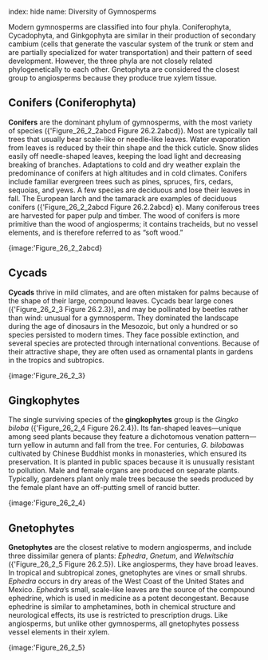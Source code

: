 index: hide
name: Diversity of Gymnosperms

Modern gymnosperms are classified into four phyla. Coniferophyta, Cycadophyta, and Ginkgophyta are similar in their production of secondary cambium (cells that generate the vascular system of the trunk or stem and are partially specialized for water transportation) and their pattern of seed development. However, the three phyla are not closely related phylogenetically to each other. Gnetophyta are considered the closest group to angiosperms because they produce true xylem tissue.

## Conifers (Coniferophyta)

 **Conifers** are the dominant phylum of gymnosperms, with the most variety of species ({'Figure_26_2_2abcd Figure 26.2.2abcd}). Most are typically tall trees that usually bear scale-like or needle-like leaves. Water evaporation from leaves is reduced by their thin shape and the thick cuticle. Snow slides easily off needle-shaped leaves, keeping the load light and decreasing breaking of branches. Adaptations to cold and dry weather explain the predominance of conifers at high altitudes and in cold climates. Conifers include familiar evergreen trees such as pines, spruces, firs, cedars, sequoias, and yews. A few species are deciduous and lose their leaves in fall. The European larch and the tamarack are examples of deciduous conifers ({'Figure_26_2_2abcd Figure 26.2.2abcd} **c**). Many coniferous trees are harvested for paper pulp and timber. The wood of conifers is more primitive than the wood of angiosperms; it contains tracheids, but no vessel elements, and is therefore referred to as “soft wood.”


{image:'Figure_26_2_2abcd}
        

## Cycads

 **Cycads** thrive in mild climates, and are often mistaken for palms because of the shape of their large, compound leaves. Cycads bear large cones ({'Figure_26_2_3 Figure 26.2.3}), and may be pollinated by beetles rather than wind: unusual for a gymnosperm. They dominated the landscape during the age of dinosaurs in the Mesozoic, but only a hundred or so species persisted to modern times. They face possible extinction, and several species are protected through international conventions. Because of their attractive shape, they are often used as ornamental plants in gardens in the tropics and subtropics.


{image:'Figure_26_2_3}
        

## Gingkophytes

The single surviving species of the  **gingkophytes** group is the  *Gingko biloba* ({'Figure_26_2_4 Figure 26.2.4}). Its fan-shaped leaves—unique among seed plants because they feature a dichotomous venation pattern—turn yellow in autumn and fall from the tree. For centuries,  *G. biloba*was cultivated by Chinese Buddhist monks in monasteries, which ensured its preservation. It is planted in public spaces because it is unusually resistant to pollution. Male and female organs are produced on separate plants. Typically, gardeners plant only male trees because the seeds produced by the female plant have an off-putting smell of rancid butter.


{image:'Figure_26_2_4}
        

## Gnetophytes

 **Gnetophytes** are the closest relative to modern angiosperms, and include three dissimilar genera of plants:  *Ephedra*,  *Gnetum*, and  *Welwitschia* ({'Figure_26_2_5 Figure 26.2.5}). Like angiosperms, they have broad leaves. In tropical and subtropical zones, gnetophytes are vines or small shrubs.  *Ephedra* occurs in dry areas of the West Coast of the United States and Mexico.  *Ephedra*’s small, scale-like leaves are the source of the compound ephedrine, which is used in medicine as a potent decongestant. Because ephedrine is similar to amphetamines, both in chemical structure and neurological effects, its use is restricted to prescription drugs. Like angiosperms, but unlike other gymnosperms, all gnetophytes possess vessel elements in their xylem.


{image:'Figure_26_2_5}
        
